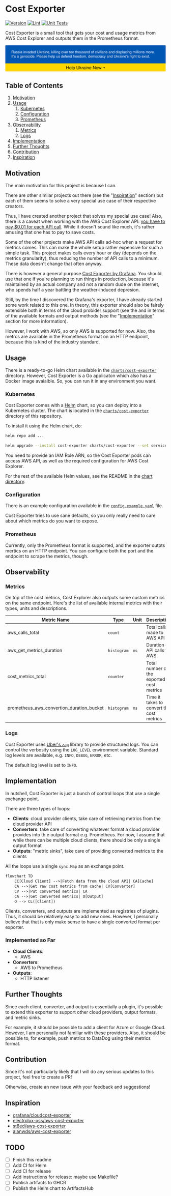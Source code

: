 # Cost Exporter

<!-- markdownlint-disable MD013 -->
[![Version](https://img.shields.io/badge/Version-0.0.1-blue)](https://github.com/grem11n/cost-exporter/releases/tag/0.0.1)
[![Lint](https://github.com/grem11n/cost-exporter/actions/workflows/lint.yaml/badge.svg)](https://github.com/grem11n/cost-exporter/actions/workflows/lint.yaml)
[![Unit Tests](https://github.com/grem11n/cost-exporter/actions/workflows/tests.yaml/badge.svg)](https://github.com/grem11n/cost-exporter/actions/workflows/tests.yaml)

Cost Exporter is a small tool that gets your cost and usage metrics from AWS Cost
Explorer and outputs them in the Prometheus format.

[![SWUbanner](https://raw.githubusercontent.com/vshymanskyy/StandWithUkraine/main/banner2-direct.svg)](https://github.com/vshymanskyy/StandWithUkraine/blob/main/docs/README.md)

## Table of Contents

1. [Motivation](#motivation)
2. [Usage](#usage)
   1. [Kubernetes](#kubernetes)
   2. [Configuration](#configuration)
   3. [Prometheus](#prometheus)
3. [Observability](#observability)
   1. [Metrics](#metrics)
   2. [Logs](#logs)
4. [Implementation](#implementation)
5. [Further Thoughts](#further-thoughts)
6. [Contribution](#contribution)
7. [Inspiration](#inspiration)

## Motivation

The main motivation for this project is because I can.

There are other similar projects out there (see the "[Inspiration](#inspiration)" section)
but each of them seems to solve a very special use case of their respective creators.

Thus, I have created another project that solves my special use case!
Also, there is a caveat when working with the AWS Cost Explorer API:
[you have to pay $0.01 for each API call](https://aws.amazon.com/aws-cost-management/aws-cost-explorer/pricing/).
While it doesn't sound like much, it's rather amusing that one has to pay to save costs.

Some of the other projects make AWS API calls ad-hoc when a request for metrics comes.
This can make the whole setup rather expensive for such a simple task.
This project makes calls every hour or day (depends on the metrics granularity),
thus reducing the number of API calls to a minimum.
These data doesn't change that often anyway.

There is however a general purpose [Cost Exporter by Grafana](https://github.com/grafana/cloudcost-exporter).
You should use that one if you're planning to run things in production,
because it's maintained by an actual company and not a random dude on the internet,
who spends half a year battling the weather-induced depresion.

Still, by the time I discovered the Grafana's exporter, I have already started some work related to this one.
In theory, this exporter should also be fairely extensible both in terms of the cloud probider support (see the
and in terms of the available formats and output methods (see the "[Implementation](#implementation)" section for more information).

However, I work with AWS, so only AWS is supported for now. Also, the metrcs are available
in the Prometheus format on an HTTP endpoint, because this is kind of the industry standard.

## Usage

There is a ready-to-go Helm chart available in the [`charts/cost-exporter`](./charts/cost-exporter/) directory.
However, Cost Exporter is a Go applicaton which also has a Docker image avaialble.
So, you can run it in any environment you want.

### Kubernetes

Cost Exporter comes with a [Helm](https://helm.sh/) chart, so you can deploy into a Kubernetes cluster.
The chart is located in the [`charts/cost-exporter`](./charts/cost-exporter) directory of
this repository.

To install it using the Helm chart, do:

```bash
helm repo add ...
```

```bash
helm upgrade --install cost-exporter charts/cost-exporter --set serviceAccount.awsRoleArn="..."
```

You need to provide an IAM Role ARN, so the Cost Exporter pods can access AWS API,
as well as the required configuration for AWS Cost Explorer.

<!-- textlint-disable -->

For the rest of the available Helm values, see the README in the [chart directory](./charts/cost-exporter/README.md).

<!-- textlint-enable -->

### Configuration

There is an example configuration available in the [`config.example.yaml`](./config.example.yaml) file.

Cost Exporter tries to use sane defaults, so you only really need to care about which metrics
do you want to expose.

### Prometheus

Currently, only the Prometheus format is supported, and the exporter outpts mertics on an HTTP endpoint.
You can configure both the port and the endpoint to scrape the metrics, though.

## Observability

### Metrics

On top of the cost metrics, Cost Explorer also outputs some custom metrics on the same endpoint.
Here's the list of available internal metrics with their types, units and descriptions.

| Metric Name                               | Type        | Unit | Description                               |
| ----------------------------------------- | ----------- | ---- | ----------------------------------------- |
| aws_calls_total                           | `count`     |      | Total calls made to AWS API               |
| aws_get_metrics_duration                  | `histogram` | `ms` | Duration of API calls to AWS              |
| cost_metrics_total                        | `counter`   |      | Total number of the exported cost metrics |
| prometheus_aws_convertion_duration_bucket | `histogram` | `ms` | Time it takes to convert the cost metrics |

### Logs

Cost Exporter uses [Uber's `zap`](https://github.com/uber-go/zap) library to provide structured logs.
You can control the verbosity using the `LOG_LEVEL` environment variable.
Standard log levels are available, e.g. `INFO`, `DEBUG`, `ERROR`, etc.

The default log level is set to `INFO`.

## Implementation

In nutshell, Cost Exporter is just a bunch of control loops that use a single exchange point.

There are three types of loops:

- **Clients**: cloud provider clients, take care of retrieving metrics from the cloud provider API
- **Converters**: take care of converting whatever format a cloud provider provides into th e output format e.g. Prometheus. For now, I assume that while there can be multiple cloud clients, there should be only a single output format
- **Outputs**: "metric sinks", take care of providing converted metrics to the clients

All the loops use a single `sync.Map` as an exchange point.

```mermaid
flowchart TD
    CC[Cloud Client] -->|Fetch data from the cloud API| CA[Cache]
    CA -->|Get raw cost metrics from cache| CV[Converter]
    CV -->|Put converted metrics| CA
    CA -->|Get converted metrics| O[Output]
    O --> CL([Client])
```

Clients, converters, and outputs are implemented as registries of plugins.
Thus, it should be relatively easy to add new ones.
However, I personally believe that that is only make sense to have a single converted format per exporter.

### Implemented so Far

- **Cloud Clients**:
  - AWS
- **Converters**:
  - AWS to Prometheus
- **Outputs**:
  - HTTP listener

## Further Thoughts

Since each client, converter, and output is essentially a plugin, it's possible to extend this exporter
to support other cloud providers, output formats, and metric sinks.

For example, it should be possible to add a client for Azure or Google Cloud.
However, I am personally not familiar with these providers.
Also, it should be possible to, for example, push metrics to DataDog using their metrics format.

## Contribution

Since it's not particularly likely that I will do any serious updates to this project,
feel free to create a PR!

Otherwise, create an new issue with your feedback and suggestions!

## Inspiration

- [grafana/cloudcost-exporter](https://github.com/grafana/cloudcost-exporter)
- [electrolux-oss/aws-cost-exporter](https://github.com/electrolux-oss/aws-cost-exporter)
- [st8ed/aws-cost-exporter](https://github.com/st8ed/aws-cost-exporter)
- [alanwds/aws-cost-exporter](https://github.com/alanwds/aws-cost-exporter)

## TODO
- [ ] Finish this readme
- [ ] Add CI for Helm
- [ ] Add CI for release
- [ ] Add instructions for release: maybe use Makefile?
- [ ] Publish artifacts to GHCR
- [ ] Publish the Helm chart to ArtifactsHub
